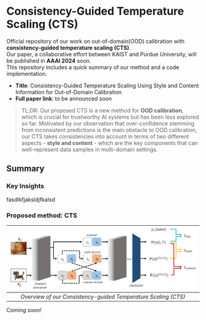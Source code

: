 # Consistency-Guided Temperature Scaling (CTS)
Official repository of our work on out-of-domain(OOD) calibration with **consistency-guided temperature scaling (CTS)**. \
Our paper, a collaborative effort between KAIST and Purdue University, will be published in **AAAI 2024** soon. \
This repository includes a quick summary of our method and a code implementation.

- **Title**: Consistency-Guided Temperature Scaling Using Style and Content Information for Out-of-Domain Calibration
- **Full paper link**: to be announced soon

> TL;DR: Our proposed CTS is a new method for **OOD calibration**, which is crucial for trustworthy AI systems but has been less explored so far. Motivated by our observation that over-confidence stemming from inconsistent predictions is the main obstacle to OOD calibration, our CTS takes consistencies into account in terms of two different aspects - **style and content** - which are the key components that can well-represent data samples in multi-domain settings.


## Summary
### Key Insights
fasdlkfjaksldjfkalsd

### Proposed method: CTS
| ![Image Alt text](/fig/method_fig_230815.jpg) | 
|:--:| 
| *Overview of our Consistency-guided Temperature Scaling (CTS)* |






Coming soon!
